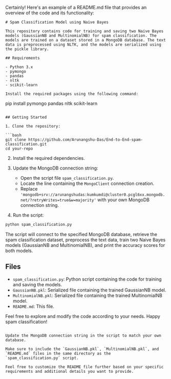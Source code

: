 Certainly! Here's an example of a README.md file that provides an overview of the code and its functionality:

```
# Spam Classification Model using Naive Bayes

This repository contains code for training and saving two Naive Bayes models (GaussianNB and MultinomialNB) for spam classification. The models are trained on a dataset stored in a MongoDB database. The text data is preprocessed using NLTK, and the models are serialized using the pickle library.

## Requirements

- Python 3.x
- pymongo
- pandas
- nltk
- scikit-learn

Install the required packages using the following command:

```
pip install pymongo pandas nltk scikit-learn
```

## Getting Started

1. Clone the repository:

```bash
git clone https://github.com/Arunangshu-Das/End-to-End-spam-classification.git
cd your-repo
```

2. Install the required dependencies.

3. Update the MongoDB connection string:
   - Open the script file `spam_classification.py`.
   - Locate the line containing the `MongoClient` connection creation.
   - Replace `'mongodb+srv://arunangshudas:kumkumdi@cluster0.pcgl6xx.mongodb.net/?retryWrites=true&w=majority'` with your own MongoDB connection string.

4. Run the script:

```bash
python spam_classification.py
```

The script will connect to the specified MongoDB database, retrieve the spam classification dataset, preprocess the text data, train two Naive Bayes models (GaussianNB and MultinomialNB), and print the accuracy scores for both models.

## Files

- `spam_classification.py`: Python script containing the code for training and saving the models.
- `GaussianNB.pkl`: Serialized file containing the trained GaussianNB model.
- `MultinomialNB.pkl`: Serialized file containing the trained MultinomialNB model.
- `README.md`: This file.

Feel free to explore and modify the code according to your needs. Happy spam classification!
```

Update the MongoDB connection string in the script to match your own database.

Make sure to include the `GaussianNB.pkl`, `MultinomialNB.pkl`, and `README.md` files in the same directory as the `spam_classification.py` script.

Feel free to customize the README file further based on your specific requirements and additional details you want to provide.
